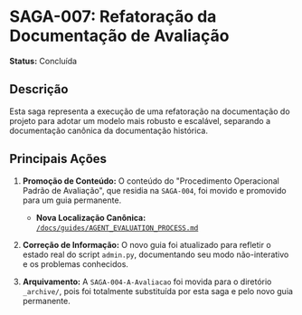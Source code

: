 # SAGA-007: Refatoração da Documentação de Avaliação

**Status:** Concluída

## Descrição

Esta saga representa a execução de uma refatoração na documentação do projeto para adotar um modelo mais robusto e escalável, separando a documentação canônica da documentação histórica.

## Principais Ações

1.  **Promoção de Conteúdo:** O conteúdo do "Procedimento Operacional Padrão de Avaliação", que residia na `SAGA-004`, foi movido e promovido para um guia permanente.
    -   **Nova Localização Canônica:** [`/docs/guides/AGENT_EVALUATION_PROCESS.md`](../../docs/guides/AGENT_EVALUATION_PROCESS.md)

2.  **Correção de Informação:** O novo guia foi atualizado para refletir o estado real do script `admin.py`, documentando seu modo não-interativo e os problemas conhecidos.

3.  **Arquivamento:** A `SAGA-004-A-Avaliacao` foi movida para o diretório `_archive/`, pois foi totalmente substituída por esta saga e pelo novo guia permanente.
